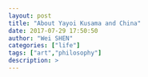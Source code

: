 ```yaml
---
layout: post
title: "About Yayoi Kusama and China"
date: 2017-07-29 17:50:50
author: "Wei SHEN"
categories: ["life"]
tags: ["art","philosophy"]
description: >
---
```


